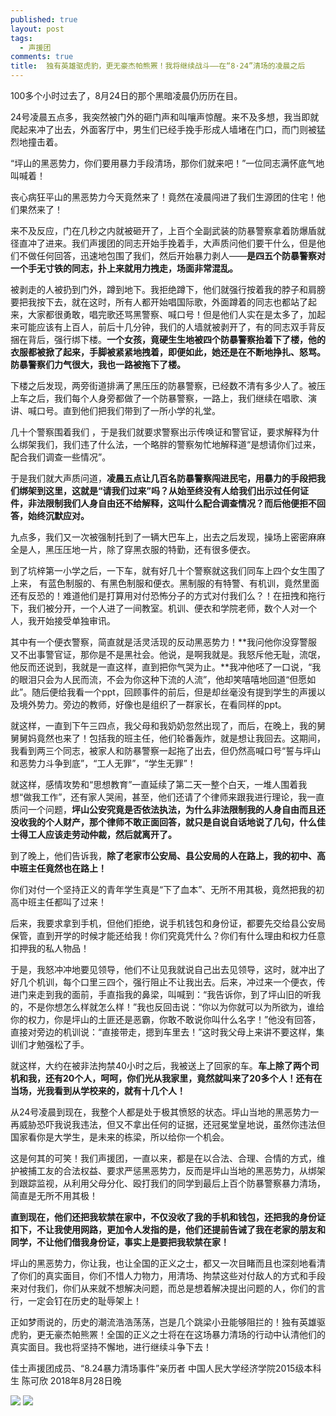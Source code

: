 ```yaml
---
published: true
layout: post
tags:
  - 声援团
comments: true
title:  独有英雄驱虎豹，更无豪杰帕熊罴！我将继续战斗——在“8·24”清场的凌晨之后
---
```


100多个小时过去了，8月24日的那个黑暗凌晨仍历历在目。

24号凌晨五点多，我突然被门外的砸门声和叫嚷声惊醒。来不及多想，我当即就爬起来冲了出去，外面客厅中，男生们已经手挽手形成人墙堵在门口，而门则被猛烈地撞击着。

“坪山的黑恶势力，你们要用暴力手段清场，那你们就来吧！”一位同志满怀底气地叫喊着！

丧心病狂平山的黑恶势力今天竟然来了！竟然在凌晨闯进了我们生源团的住宅！他们果然来了！

来不及反应，门在几秒之内就被砸开了，上百个全副武装的防暴警察拿着防爆盾就径直冲了进来。我们声援团的同志开始手挽着手，大声质问他们要干什么，但是他们不做任何回答，迅速地包围了我们，然后开始暴力剥人——**是四五个防暴警察对一个手无寸铁的同志，扑上来就用力拽走，场面非常混乱。**

被剥走的人被扔到门外，蹲到地下。我拒绝蹲下，他们就强行按着我的脖子和肩膀要把我按下去，就在这时，所有人都开始唱国际歌，外面蹲着的同志也都站了起来，大家都很勇敢，唱完歌还骂黑警察、喊口号！但是他们人实在是太多了，加起来可能应该有上百人，前后十几分钟，我们的人墙就被剥开了，有的同志双手背反捆在背后，强行绑下楼。**一个女孩，竟硬生生地被四个防暴警察抬着下了楼，他的衣服都被掀了起来，手脚被紧紧地拽着，即便如此，她还是在不断地挣扎、怒骂。防暴警察们力气很大，我也一路被拖下了楼。**

下楼之后发现，两旁街道排满了黑压压的防暴警察，已经数不清有多少人了。被压上车之后，我们每个人身旁都做了一个防暴警察，一路上，我们继续在唱歌、演讲、喊口号。直到他们把我们带到了一所小学的礼堂。

几十个警察围着我们 ，于是我们就要求警察出示传唤证和警官证，要求解释为什么绑架我们，我们违了什么法，一个略胖的警察匆忙地解释道“是想请你们过来，配合我们调查一些情况”。

于是我们就大声质问道，**凌晨五点让几百名防暴警察闯进民宅，用暴力的手段把我们绑架到这里，这就是“请我们过来”吗？从始至终没有人给我们出示过任何证件，非法限制我们人身自由还不给解释，这叫什么配合调查情况？而后他便拒不回答，始终沉默应对。**

九点多，我们又一次被强制托到了一辆大巴车上，出去之后发现，操场上密密麻麻全是人，黑压压地一片，除了穿黑衣服的特勤，还有很多便衣。

到了坑梓第一小学之后，一下车，就有好几十个警察就这我们同车上四个女生围了上来，
有蓝色制服的、有黑色制服和便衣。黑制服的有特警、有机训，竟然里面还有反恐的！难道他们是打算用对付恐怖分子的方式对付我们么？！在扭拽和拖行下，我们被分开，一个人进了一间教室。机训、便衣和学院老师，数个人对一个人，我开始接受单独审讯。

其中有一个便衣警察，简直就是活灵活现的反动黑恶势力！**我问他你没穿警服又不出事警官证，那你是不是黑社会。他说，是啊我就是。我怒斥他无耻，流氓，他反而还说到，我就是一直这样，直到把你气哭为止。**我冲他呸了一口说，“我的眼泪只会为人民而流，不会为你这种下流的人流”，他却笑嘻嘻地回道“但愿如此”。随后便给我看一个ppt，回顾事件的前后，但是却丝毫没有提到学生的声援以及境外势力。旁边的教师，好像也是组织了一群家长，在看同样的ppt。

就这样，一直到下午三四点，我父母和我奶奶忽然出现了，而后，在晚上，我的舅舅舅妈竟然也来了！包括我的班主任，他们轮番轰炸，就是想让我回去。这期间，我看到两三个同志，被家人和防暴警察一起拖了出去，但仍然高喊口号“誓与坪山和恶势力斗争到底”，“工人无罪”，“学生无罪”！

就这样，感情攻势和“思想教育”一直延续了第二天一整个白天，一堆人围着我想“做我工作”，还有家人哭闹，甚至，他们还请了个律师来跟我进行理论，我一直质问一个问题，**坪山公安究竟是否依法执法，为什么非法限制我的人身自由而且还没收我的个人财产，那个律师不敢正面回答，就只是自说自话地说了几句，什么佳士得工人应该走劳动仲裁，然后就离开了。**

到了晚上，他们告诉我，**除了老家市公安局、县公安局的人在路上，我的初中、高中班主任竟然也在路上！**

你们对付一个坚持正义的青年学生真是“下了血本”、无所不用其极，竟然把我的初高中班主任都叫了过来！

后来，我要求拿到手机，但他们拒绝，说手机钱包和身份证，都要先交给县公安局保管，直到开学的时候才能还给我！你们究竟凭什么？你们有什么理由和权力任意扣押我的私人物品！

于是，我怒冲冲地要见领导，他们不让见我就说自己出去见领导，这时，就冲出了好几个机训，每个口里三四个，强行阻止不让我出去。后来，冲过来一个便衣，传进门来走到我的面前，手直指我的鼻梁，叫喊到：“我告诉你，到了坪山旧的听我的，不是你想怎么样就怎么样！”我也反回击说：“你以为你就可以为所欲为，谁给你的权力，你是坪山的土匪还是恶霸，你敢不敢说你叫什么名字！”他没有回答，直接对旁边的机训说：“直接带走，摁到车里去！”这时我父母上来讲不要这样，集训们才勉强松了手。

就这样，大约在被非法拘禁40小时之后，我被送上了回家的车。**车上除了两个司机和我，还有20个人，呵呵，你们光从我家里，竟然就叫来了20多个人！还有在当场，光我看到从学校来的，就有十几个人！**

从24号凌晨到现在，我整个人都是处于极其愤怒的状态。坪山当地的黑恶势力一再威胁恐吓我说我违法，但又不拿出任何的证据，还冠冕堂皇地说，虽然你违法但国家看你是大学生，是未来的栋梁，所以给你一个机会。

这是何其的可笑！我们声援团，一直以来，都是在以合法、合理、合情的方式，维护被捕工友的合法权益、要求严惩黑恶势力，反而是坪山当地的黑恶势力，从绑架到跟踪监视，从利用父母分化、殴打我们的同学到最后上百个防暴警察暴力清场，简直是无所不用其极！

**直到现在，他们还把我软禁在家中，不仅没收了我的手机和钱包，还把我的身份证扣下，不让我使用网路，更加令人发指的是，他们还提前告诫了我在老家的朋友和同学，不让他们借我身份证，事实上是要把我软禁在家！**

坪山的黑恶势力，你让我，也让全国的正义之士，都又一次目睹而且也深刻地看清了你们的真实面目，你们不惜人力物力，用清场、拘禁这些对付敌人的方式和手段来对付我们，你们从来就不想解决问题，而总是想着解决提出问题的人，你们的言行，一定会钉在历史的耻辱架上！

正如梦雨说的，历史的潮流浩浩荡荡，岂是几个跳梁小丑能够阻拦的！独有英雄驱虎豹，更无豪杰帕熊罴！全国的正义之士将在在这场暴力清场的行动中认清他们的真实面目。我也将坚持不懈地，进行继续斗争下去！

佳士声援团成员、“8.24暴力清场事件”亲历者
中国人民大学经济学院2015级本科生
陈可欣
2018年8月28日晚

![](https://ae01.alicdn.com/kf/HTB1NXrGKeOSBuNjy0Fdq6zDnVXas.jpg)
![](http://bbs1.people.com.cn/postImages/Y0/81/0B/73/CC/1535468336076.jpg)
